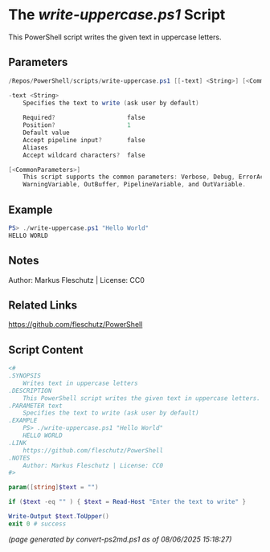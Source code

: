The *write-uppercase.ps1* Script
===========================

This PowerShell script writes the given text in uppercase letters.

Parameters
----------
```powershell
/Repos/PowerShell/scripts/write-uppercase.ps1 [[-text] <String>] [<CommonParameters>]

-text <String>
    Specifies the text to write (ask user by default)
    
    Required?                    false
    Position?                    1
    Default value                
    Accept pipeline input?       false
    Aliases                      
    Accept wildcard characters?  false

[<CommonParameters>]
    This script supports the common parameters: Verbose, Debug, ErrorAction, ErrorVariable, WarningAction, 
    WarningVariable, OutBuffer, PipelineVariable, and OutVariable.
```

Example
-------
```powershell
PS> ./write-uppercase.ps1 "Hello World"
HELLO WORLD

```

Notes
-----
Author: Markus Fleschutz | License: CC0

Related Links
-------------
https://github.com/fleschutz/PowerShell

Script Content
--------------
```powershell
<#
.SYNOPSIS
	Writes text in uppercase letters
.DESCRIPTION
	This PowerShell script writes the given text in uppercase letters.
.PARAMETER text
	Specifies the text to write (ask user by default)
.EXAMPLE
	PS> ./write-uppercase.ps1 "Hello World"
	HELLO WORLD
.LINK
	https://github.com/fleschutz/PowerShell
.NOTES
	Author: Markus Fleschutz | License: CC0
#>

param([string]$text = "")

if ($text -eq "" ) { $text = Read-Host "Enter the text to write" }

Write-Output $text.ToUpper()
exit 0 # success
```

*(page generated by convert-ps2md.ps1 as of 08/06/2025 15:18:27)*

